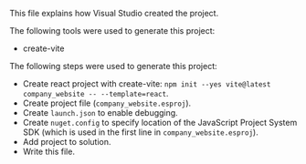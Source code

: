 This file explains how Visual Studio created the project.

The following tools were used to generate this project:
- create-vite

The following steps were used to generate this project:
- Create react project with create-vite: `npm init --yes vite@latest company_website -- --template=react`.
- Create project file (`company_website.esproj`).
- Create `launch.json` to enable debugging.
- Create `nuget.config` to specify location of the JavaScript Project System SDK (which is used in the first line in `company_website.esproj`).
- Add project to solution.
- Write this file.
